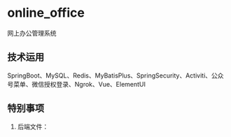 # online_office
网上办公管理系统

## 技术运用
SpringBoot、MySQL、Redis、MyBatisPlus、SpringSecurity、Activiti、公众号菜单、微信授权登录、Ngrok、Vue、ElementUI

## 特别事项
1. 后端文件：

